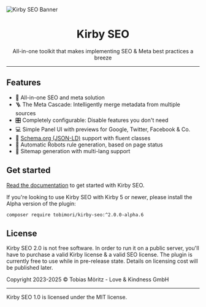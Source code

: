 ![Kirby SEO Banner](/.github/new-banner.png)

<h1 align="center">Kirby SEO</h1>
<p align="center">All-in-one toolkit that makes implementing SEO & Meta best practices a breeze</p>

---

## Features

- 🔎 All-in-one SEO and meta solution
- 🪜 The Meta Cascade: Intelligently merge metadata from multiple sources
- 🎛 Completely configurable: Disable features you don't need
- 💻 Simple Panel UI with previews for Google, Twitter, Facebook & Co.
- 📮 [Schema.org (JSON-LD)](https://schema.org/) support with fluent classes
- 🤖 Automatic Robots rule generation, based on page status
- 📝 Sitemap generation with multi-lang support

## Get started

[Read the documentation](https://plugins.andkindness.com/seo/docs/get-started/feature-overview) to get started with Kirby SEO.

If you're looking to use Kirby SEO with Kirby 5 or newer, please install the Alpha version of the plugin:

```composer require tobimori/kirby-seo:^2.0.0-alpha.6```

## License

Kirby SEO 2.0 is not free software. In order to run it on a public server, you'll have to purchase a valid Kirby license & a valid SEO license.
The plugin is currently free to use while in pre-release state. Details on licensing cost will be published later.

Copyright 2023-2025 © Tobias Möritz - Love & Kindness GmbH

---

Kirby SEO 1.0 is licensed under the MIT license.
